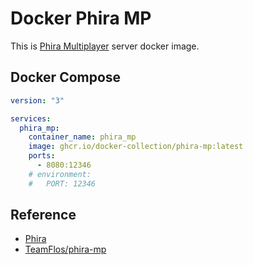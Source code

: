 # Docker Phira MP

This is [Phira Multiplayer][phira-mp] server docker image.

## Docker Compose

```yml
version: "3"

services:
  phira_mp:
    container_name: phira_mp
    image: ghcr.io/docker-collection/phira-mp:latest
    ports:
      - 8080:12346
    # environment:
    #   PORT: 12346
```

## Reference

- [Phira][phira]
- [TeamFlos/phira-mp][phira-mp]

[phira]: https://github.com/TeamFlos/phira
[phira-mp]: https://github.com/TeamFlos/phira-mp